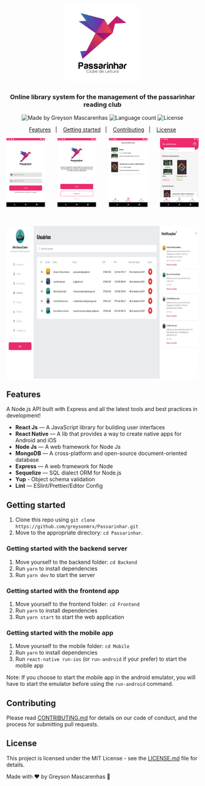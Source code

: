<h1 align="center">
 <img src="./Frontend/src/assets/logo.jpg" height="200px" alt="Passarinhar"/>
</h1>

<h3 align="center">
 Online library system for the management of the passarinhar reading club
</h3>

<div align="center">
  <img alt="Made by Greyson Mascarenhas" src="https://img.shields.io/badge/made%20by-Greyson%20Mascarenhas-%23ed2b6c"/>
  <img alt="Language count" src="https://img.shields.io/github/languages/count/greysonmrx/Passarinhar?color=%23ed2b6c"/>
  <img alt="License" src="https://img.shields.io/badge/license-MIT-%23ed2b6c"/>
</div>

<p align="center">
  <a href="#features">Features</a>&nbsp;&nbsp;&nbsp;|&nbsp;&nbsp;&nbsp;
  <a href="#getting-started">Getting started</a>&nbsp;&nbsp;&nbsp;|&nbsp;&nbsp;&nbsp;
  <a href="#contributing">Contributing</a>&nbsp;&nbsp;&nbsp;|&nbsp;&nbsp;&nbsp;
  <a href="#license">License</a>
</p>

<div align="center" style="display: flex; justify-content: space-between;">
  <img src="./s5.png" alt="Screenshot" width="20%"/>
  <img src="./s4.png" alt="Screenshot" width="20%"/>
  <img src="./s2.png" alt="Screenshot" width="20%"/>
  <img src="./s1.png" alt="Screenshot" width="20%"/>
</div>

<div align="center" style="display: flex; justify-content: space-between; margin-top: 50px;">
  <img src="./s7.PNG" alt="Screenshot" height="400px"/>
</div>

## Features

A Node.js API built with Express and all the latest tools and best practices in development!

- **React Js** — A JavaScript library for building user interfaces
- **React Native** — A lib that provides a way to create native apps for Android and iOS
- **Node Js** — A web framework for Node Js
- **MongoDB** — A cross-platform and open-source document-oriented database
- **Express** — A web framework for Node
- **Sequelize** — SQL dialect ORM for Node.js
- **Yup** - Object schema validation
- **Lint** — ESlint/Prettier/Editor Config

## Getting started

1. Clone this repo using `git clone https://github.com/greysonmrx/Passarinhar.git`
2. Move to the appropriate directory: `cd Passarinhar`.<br />

### Getting started with the backend server

1. Move yourself to the backend folder: `cd Backend`
2. Run `yarn` to install dependencies<br />
3. Run `yarn dev` to start the server

### Getting started with the frontend app

1. Move yourself to the frontend folder: `cd Frontend`
2. Run `yarn` to install dependencies<br />
3. Run `yarn start` to start the web application

### Getting started with the mobile app

1. Move yourself to the mobile folder: `cd Mobile`
2. Run `yarn` to install dependencies<br />
3. Run `react-native run-ios` (or `run-android` if your prefer) to start the mobile app

Note: If you choose to start the mobile app in the android emulator, you will have to start the emulator before using
the `run-android` command.

## Contributing

Please read [CONTRIBUTING.md](CONTRIBUTING.md) for details on our code of conduct, and the process for submitting pull requests.

## License

This project is licensed under the MIT License - see the [LICENSE.md](LICENSE.md) file for details.

Made with :hearts: by Greyson Mascarenhas :wave:
